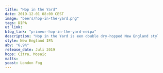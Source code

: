 ```yaml
---
title: "Hop in the Yard"
date: 2019-12-01 08:00 CEST
image: "beers/hop-in-the-yard.png"
tags: DIPA
ut_link:
blog_link: "primeur-hop-in-the-yard-neipa"
description: "Hop in the Yard is een double dry-hopped New England style IPA, geïnspireerd door de IPA’s van de Amerikaanse oostkust."
style: New England IPA
abv: "6,9%"
release_date: Juli 2019
hops: Citra, Mosaic
malts:
yeast: London Fog
---
```

